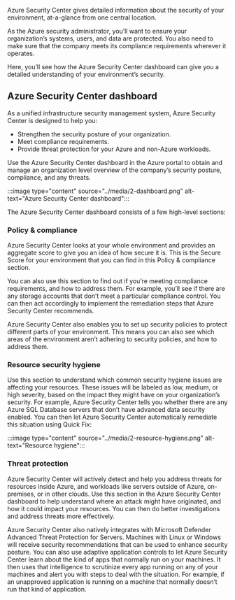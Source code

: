 Azure Security Center gives detailed information about the security of your environment, at-a-glance from one central location.

As the Azure security administrator, you’ll want to ensure your organization’s systems, users, and data are protected. You also need to make sure that the company meets its compliance requirements wherever it operates.

Here, you’ll see how the Azure Security Center dashboard can give you a detailed understanding of your environment’s security.

## Azure Security Center dashboard

As a unified infrastructure security management system, Azure Security Center is designed to help you:

- Strengthen the security posture of your organization.
- Meet compliance requirements.
- Provide threat protection for your Azure and non-Azure workloads.

Use the Azure Security Center dashboard in the Azure portal to obtain and manage an organization level overview of the company’s security posture, compliance, and any threats.

:::image type="content" source="../media/2-dashboard.png" alt-text="Azure Security Center dashboard":::

The Azure Security Center dashboard consists of a few high-level sections: 

### Policy & compliance

Azure Security Center looks at your whole environment and provides an aggregate score to give you an idea of how secure it is. This is the Secure Score for your environment that you can find in this Policy & compliance section.

You can also use this section to find out if you’re meeting compliance requirements, and how to address them. For example, you’ll see if there are any storage accounts that don’t meet a particular compliance control. You can then act accordingly to implement the remediation steps that Azure Security Center recommends.

Azure Security Center also enables you to set up security policies to protect different parts of your environment. This means you can also see which areas of the environment aren’t adhering to security policies, and how to address them.

### Resource security hygiene

Use this section to understand which common security hygiene issues are affecting your resources. These issues will be labeled as low, medium, or high severity, based on the impact they might have on your organization’s security. For example, Azure Security Center tells you whether there are any Azure SQL Database servers that don’t have advanced data security enabled. You can then let Azure Security Center automatically remediate this situation using Quick Fix:

:::image type="content" source="../media/2-resource-hygiene.png" alt-text="Resource hygiene":::

### Threat protection

Azure Security Center will actively detect and help you address threats for resources inside Azure, and workloads like servers outside of Azure, on-premises, or in other clouds. Use this section in the Azure Security Center dashboard to help understand where an attack might have originated, and how it could impact your resources. You can then do better investigations and address threats more effectively.

Azure Security Center also natively integrates with Microsoft Defender Advanced Threat Protection for Servers. Machines with Linux or Windows will receive security recommendations that can be used to enhance security posture. You can also use adaptive application controls to let Azure Security Center learn about the kind of apps that normally run on your machines. It then uses that intelligence to scrutinize every app running on any of your machines and alert you with steps to deal with the situation. For example, if an unapproved application is running on a machine that normally doesn’t run that kind of application.
